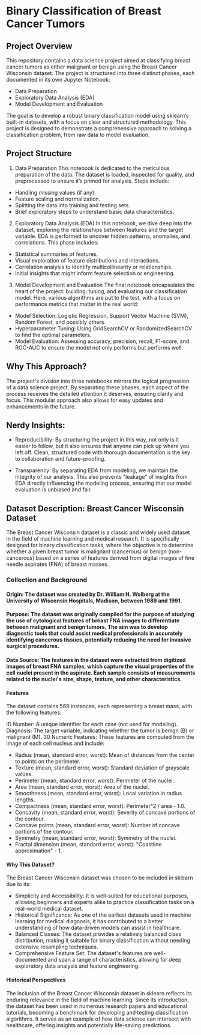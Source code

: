 # Binary Classification of Breast Cancer Tumors

## Project Overview
This repository contains a data science project aimed at classifying breast cancer tumors as either malignant or benign using the Breast Cancer Wisconsin dataset. The project is structured into three distinct phases, each documented in its own Jupyter Notebook:

- Data Preparation
- Exploratory Data Analysis (EDA)
- Model Development and Evaluation
  
The goal is to develop a robust binary classification model using sklearn’s built-in datasets, with a focus on clear and structured methodology. This project is designed to demonstrate a comprehensive approach to solving a classification problem, from raw data to model evaluation.

## Project Structure
1. Data Preparation
This notebook is dedicated to the meticulous preparation of the data. The dataset is loaded, inspected for quality, and preprocessed to ensure it’s primed for analysis. Steps include:

- Handling missing values (if any).
- Feature scaling and normalization.
- Splitting the data into training and testing sets.
- Brief exploratory steps to understand basic data characteristics.

2. Exploratory Data Analysis (EDA)
In this notebook, we dive deep into the dataset, exploring the relationships between features and the target variable. EDA is performed to uncover hidden patterns, anomalies, and correlations. This phase includes:

- Statistical summaries of features.
- Visual exploration of feature distributions and interactions.
- Correlation analysis to identify multicollinearity or relationships.
- Initial insights that might inform feature selection or engineering.

3. Model Development and Evaluation
The final notebook encapsulates the heart of the project: building, tuning, and evaluating our classification model. Here, various algorithms are put to the test, with a focus on performance metrics that matter in the real world:

- Model Selection: Logistic Regression, Support Vector Machine (SVM), Random Forest, and possibly others.
- Hyperparameter Tuning: Using GridSearchCV or RandomizedSearchCV to find the optimal parameters.
- Model Evaluation: Assessing accuracy, precision, recall, F1-score, and ROC-AUC to ensure the model not only performs but performs well.

## Why This Approach?
The project's division into three notebooks mirrors the logical progression of a data science project. By separating these phases, each aspect of the process receives the detailed attention it deserves, ensuring clarity and focus. This modular approach also allows for easy updates and enhancements in the future.

## Nerdy Insights:
- Reproducibility: By structuring the project in this way, not only is it easier to follow, but it also ensures that anyone can pick up where you left off. Clean, structured code with thorough documentation is the key to collaboration and future-proofing.

- Transparency: By separating EDA from modeling, we maintain the integrity of our analysis. This also prevents "leakage" of insights from EDA directly influencing the modeling process, ensuring that our model evaluation is unbiased and fair.

## Dataset Description: Breast Cancer Wisconsin Dataset
The Breast Cancer Wisconsin dataset is a classic and widely used dataset in the field of machine learning and medical research. It is specifically designed for binary classification tasks, where the objective is to determine whether a given breast tumor is malignant (cancerous) or benign (non-cancerous) based on a series of features derived from digital images of fine needle aspirates (FNA) of breast masses.

### Collection and Background
#### Origin: The dataset was created by Dr. William H. Wolberg at the University of Wisconsin Hospitals, Madison, between 1989 and 1991.
#### Purpose: The dataset was originally compiled for the purpose of studying the use of cytological features of breast FNA images to differentiate between malignant and benign tumors. The aim was to develop diagnostic tools that could assist medical professionals in accurately identifying cancerous tissues, potentially reducing the need for invasive surgical procedures.
#### Data Source: The features in the dataset were extracted from digitized images of breast FNA samples, which capture the visual properties of the cell nuclei present in the aspirate. Each sample consists of measurements related to the nuclei's size, shape, texture, and other characteristics.
#### Features
The dataset contains 569 instances, each representing a breast mass, with the following features:

ID Number: A unique identifier for each case (not used for modeling).
Diagnosis: The target variable, indicating whether the tumor is benign (B) or malignant (M).
30 Numeric Features: These features are computed from the image of each cell nucleus and include:
- Radius (mean, standard error, worst): Mean of distances from the center to points on the perimeter.
- Texture (mean, standard error, worst): Standard deviation of grayscale values.
- Perimeter (mean, standard error, worst): Perimeter of the nuclei.
- Area (mean, standard error, worst): Area of the nuclei.
- Smoothness (mean, standard error, worst): Local variation in radius lengths.
- Compactness (mean, standard error, worst): Perimeter^2 / area - 1.0.
- Concavity (mean, standard error, worst): Severity of concave portions of the contour.
- Concave points (mean, standard error, worst): Number of concave portions of the contour.
- Symmetry (mean, standard error, worst): Symmetry of the nuclei.
- Fractal dimension (mean, standard error, worst): "Coastline approximation" - 1.

#### Why This Dataset?
The Breast Cancer Wisconsin dataset was chosen to be included in sklearn due to its:

- Simplicity and Accessibility: It is well-suited for educational purposes, allowing beginners and experts alike to practice classification tasks on a real-world medical dataset.
- Historical Significance: As one of the earliest datasets used in machine learning for medical diagnosis, it has contributed to a better understanding of how data-driven models can assist in healthcare.
- Balanced Classes: The dataset provides a relatively balanced class distribution, making it suitable for binary classification without needing extensive resampling techniques.
- Comprehensive Feature Set: The dataset's features are well-documented and span a range of characteristics, allowing for deep exploratory data analysis and feature engineering.

#### Historical Perspectives
The inclusion of the Breast Cancer Wisconsin dataset in sklearn reflects its enduring relevance in the field of machine learning. Since its introduction, the dataset has been used in numerous research papers and educational tutorials, becoming a benchmark for developing and testing classification algorithms. It serves as an example of how data science can intersect with healthcare, offering insights and potentially life-saving predictions.

